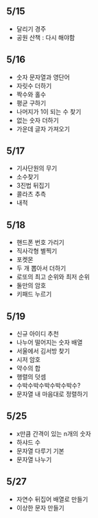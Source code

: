## 5/15

- 달리기 경주
- 공원 산책 : 다시 해야함

## 5/16

- 숫자 문자열과 영단어
- 자릿수 더하기
- 짝수와 홀수
- 평균 구하기
- 나머지가 1이 되는 수 찾기
- 없는 숫자 더하기
- 가운데 글자 가져오기

## 5/17

- 기사단원의 무기
- 소수찾기
- 3진법 뒤집기
- 콜라츠 추측
- 내적

## 5/18

- 핸드폰 번호 가리기
- 직사각형 별찍기
- 포켓몬
- 두 개 뽑아서 더하기
- 로또의 최고 순위와 최저 순위
- 둘만의 암호
- 키패드 누르기

## 5/19

- 신규 아이디 추천
- 나누어 떨어지는 숫자 배열
- 서울에서 김서방 찾기
- 시저 암호
- 약수의 합
- 행렬의 덧셈
- 수박수박수박수박수박수?
- 문자열 내 마음대로 정렬하기

## 5/25

- x만큼 간격이 있는 n개의 숫자
- 하샤드 수
- 문자열 다루기 기본
- 문자열 나누기

## 5/27

- 자연수 뒤집어 배열로 만들기
- 이상한 문자 만들기
